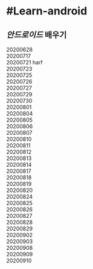 #Learn-android
================
**_안드로이드_ 배우기**
-------------------
20200628  
20200717  
20200721 harf  
20200723  
20200725  
20200726  
20200727  
20200729  
20200730  
20200801  
20200804  
20200805  
20200806  
20200807  
20200810  
20200811  
20200812  
20200813  
20200814  
20200817  
20200818  
20200819  
20200820  
20200824  
20200825  
20200826  
20200827  
20200828  
20200829  
20200902  
20200903  
20200908  
20200909  
20200910
